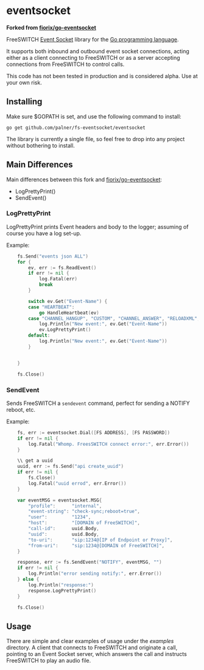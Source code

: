 # eventsocket

**Forked from [fiorix/go-eventsocket](https://github.com/fiorix/go-eventsocket)**

FreeSWITCH [Event Socket](http://wiki.freeswitch.org/wiki/Event_Socket) library
for the [Go programming language](http://golang.org).

It supports both inbound and outbound event socket connections, acting either
as a client connecting to FreeSWITCH or as a server accepting connections
from FreeSWITCH to control calls.

This code has not been tested in production and is considered alpha. Use at
your own risk.

## Installing

Make sure $GOPATH is set, and use the following command to install:

	go get github.com/palner/fs-eventsocket/eventsocket

The library is currently a single file, so feel free to drop into any project
without bothering to install.

## Main Differences

Main differences between this fork and [fiorix/go-eventsocket](https://github.com/fiorix/go-eventsocket):

- LogPrettyPrint()
- SendEvent()

### LogPrettyPrint

LogPrettyPrint prints Event headers and body to the logger; assuming of course you have a log set-up.

Example:

```go
	fs.Send("events json ALL")
	for {
		ev, err := fs.ReadEvent()
		if err != nil {
			log.Fatal(err)
			break
		}

		switch ev.Get("Event-Name") {
		case "HEARTBEAT":
			go HandleHeartbeat(ev)
		case "CHANNEL_HANGUP", "CUSTOM", "CHANNEL_ANSWER", "RELOADXML", "RECORD_STOP":
			log.Println("New event:", ev.Get("Event-Name"))
			ev.LogPrettyPrint()
		default:
			log.Println("New event:", ev.Get("Event-Name"))
		}


	}

	fs.Close()
```

### SendEvent

Sends FreeSWITCH a `sendevent` command, perfect for sending a NOTIFY reboot, etc.

Example:

```go
	fs, err := eventsocket.Dial([FS ADDRESS], [FS PASSWORD])
	if err != nil {
		log.Fatal("Whomp. FreesSWITCH connect error:", err.Error())
	}

	\\ get a uuid
	uuid, err := fs.Send("api create_uuid")
	if err != nil {
		fs.Close()
		log.Fatal("uuid errod", err.Error())
	}

	var eventMSG = eventsocket.MSG{
		"profile":      "internal",
		"event-string": "check-sync;reboot=true",
		"user":         "1234",
		"host":         "[DOMAIN of FreeSWITCH]",
		"call-id":      uuid.Body,
		"uuid":         uuid.Body,
		"to-uri":       "sip:1234@[IP of Endpoint or Proxy]",
		"from-uri":     "sip:1234@[DOMAIN of FreeSWITCH]",
	}

	response, err := fs.SendEvent("NOTIFY", eventMSG, "")
	if err != nil {
		log.Println("error sending notify:", err.Error())
	} else {
		log.Println("response:")
		response.LogPrettyPrint()
	}

	fs.Close()
```

## Usage

There are simple and clear examples of usage under the *examples* directory. A
client that connects to FreeSWITCH and originate a call, pointing to an
Event Socket server, which answers the call and instructs FreeSWITCH to play
an audio file.
